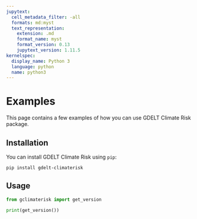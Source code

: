 ```yaml
---
jupytext:
  cell_metadata_filter: -all
  formats: md:myst
  text_representation:
    extension: .md
    format_name: myst
    format_version: 0.13
    jupytext_version: 1.11.5
kernelspec:
  display_name: Python 3
  language: python
  name: python3
---
```


# Examples

This page contains a few examples of how you can use GDELT Climate Risk package.

## Installation

You can install GDELT Climate Risk using `pip`:

```{code-cell}
pip install gdelt-climaterisk
```

## Usage

```python
from gclimaterisk import get_version

print(get_version())
```
